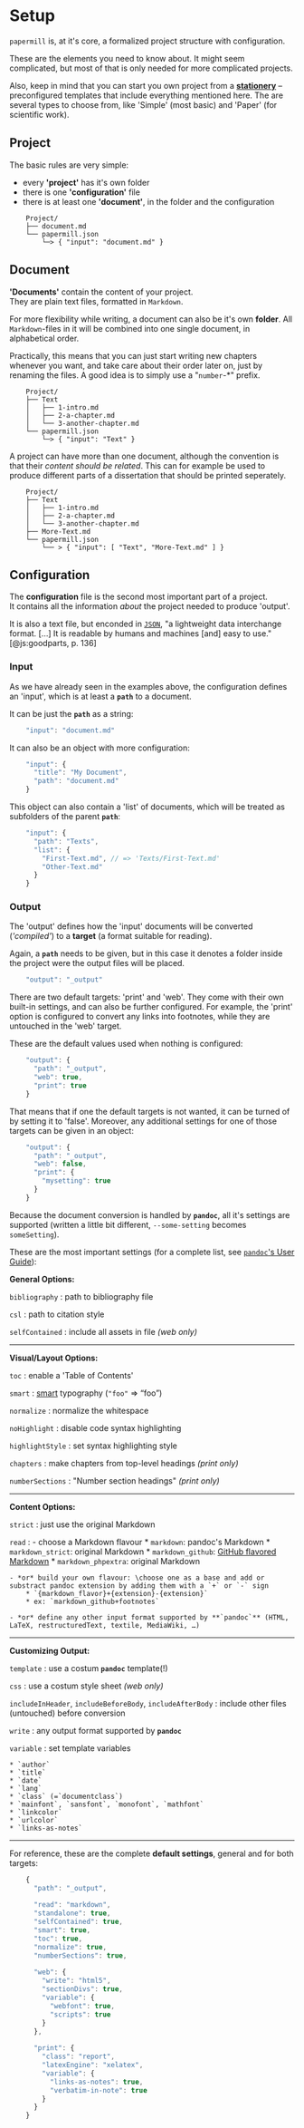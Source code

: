 # Setup

`papermill` is, at it's core, a formalized project structure with configuration.

These are the elements you need to know about. It might seem complicated, but most of that is only needed for more complicated projects.

Also, keep in mind that you can start you own project from a [**stationery**](https://github.com/papermill/stationery) 
– preconfigured templates that include everything mentioned here. The are several types to choose from, like 'Simple' (most basic) and 'Paper' (for scientific work).


## Project

The basic rules are very simple:

* every **'project'** has it's own folder
* there is one **'configuration'** file
* there is at least one **'document'**, in the folder and the configuration

```
    Project/
    ├── document.md
    └── papermill.json
        └─> { "input": "document.md" }
```


## Document

**'Documents'** contain the content of your project. \
They are plain text files, formatted in `Markdown`. 

For more flexibility while writing, a document can also be it's own **folder**. 
All `Markdown`-files in it will be combined
into one single document, in alphabetical order.

Practically, this means that you can just start writing new chapters whenever you want, and take care about their order later on, just by renaming the files. A good idea is to simply use a "`number`-*" prefix.

```
    Project/
    ├── Text
    │   ├── 1-intro.md
    │   ├── 2-a-chapter.md
    │   └── 3-another-chapter.md
    └── papermill.json
        └─> { "input": "Text" }
```

A project can have more than one document, although the convention is that their *content should be related*. 
This can for example be used to produce different parts of a dissertation that should be printed seperately.

```
    Project/
    ├── Text
    │   ├── 1-intro.md
    │   ├── 2-a-chapter.md
    │   └── 3-another-chapter.md
    ├── More-Text.md
    └── papermill.json
        └── > { "input": [ "Text", "More-Text.md" ] }
```

## Configuration

The **configuration** file is the second most important part of a project. \
It contains all the information *about* the project needed to produce 'output'.

It is also a text file, but enconded in [`JSON`](http://www.JSON.org/), 
"a lightweight data interchange format. […] It is readable by humans and machines [and] easy to use." [@js:goodparts, p. 136]

<!-- Most of the properties are self explanatory, so the rest of this chapter is optional reading, meaning it should be consulted when needed.  -->

### Input

As we have already seen in the examples above, the configuration defines an 'input', which is at least a **`path`** to a document.

It can be just the **`path`** as a string:

```js
    "input": "document.md"
```

It can also be an object with more configuration:

```js
    "input": {
      "title": "My Document",
      "path": "document.md"
    }
```

This object can also contain a 'list' of documents, which will be treated as subfolders of the parent **`path`**:

```js
    "input": {
      "path": "Texts",
      "list": {
        "First-Text.md", // => 'Texts/First-Text.md'
        "Other-Text.md"
      }
    }
```


### Output

The 'output' defines how the 'input' documents will be converted (*'compiled'*) to a **target** (a format suitable for reading).

Again, a **`path`** needs to be given, but in this case it denotes a folder inside the project were the output files will be placed.


```js
    "output": "_output"
```

There are two default targets: 'print' and 'web'.
They come with their own built-in settings, and can also be further configured. 
For example, the 'print' option is configured to convert any links into footnotes, while they are untouched in the 'web' target.

These are the default values used when nothing is configured:

```js
    "output": {
      "path": "_output",
      "web": true,
      "print": true
    }
```

That means that if one the default targets is not wanted, it can be turned of by setting it to 'false'. 
Moreover, any additional settings for one of those targets can be given in an object:

```js
    "output": {
      "path": "_output",
      "web": false,
      "print": {
        "mysetting": true
      }
    }
```

Because the document conversion is handled by **`pandoc`**, all it's settings are supported (written a little bit different, `--some-setting` becomes `someSetting`). 

These are the most important settings (for a complete list, see [`pandoc`'s User Guide]()): 

**General Options:**

`bibliography`
:   path to bibliography file

`csl`
:   path to citation style

`selfContained`
:   include all assets in file *(web only)*

---

**Visual/Layout Options:**

`toc`
:   enable a 'Table of Contents'

`smart`
:   [smart] typography (`"foo"` => “foo”)

[smart]: http://daringfireball.net/projects/smartypants/

`normalize`
:   normalize the whitespace

`noHighlight`
:   disable code syntax highlighting

`highlightStyle`
:   set syntax highlighting style

`chapters`
:   make chapters from top-level headings *(print only)*

`numberSections`
:   "Number section headings" *(print only)*

---

**Content Options:**

`strict`
:   just use the original Markdown

`read`
:   - choose a Markdown flavour
        * `markdown`: pandoc's Markdown
        * `markdown_strict`: original Markdown
        * `markdown_github`: [GitHub flavored Markdown][GFM]
        * `markdown_phpextra`: original Markdown
    
    - *or* build your own flavour: \choose one as a base and add or substract pandoc extension by adding them with a `+` or `-` sign
        * `{markdown_flavor}+{extension}-{extension}`
        * ex: `markdown_github+footnotes`
        
    - *or* define any other input format supported by **`pandoc`** (HTML, LaTeX, restructuredText, textile, MediaWiki, …)

[GFM]: https://help.github.com/articles/github-flavored-markdown

---

**Customizing Output:**

`template`
:   use a costum **`pandoc`** template(!)

`css`
:   use a costum style sheet *(web only)*

`includeInHeader`, `includeBeforeBody`, `includeAfterBody`
:   include other files (untouched) before conversion

`write`
:   any output format supported by **`pandoc`**

`variable`
:   set template variables

    * `author`
    * `title`
    * `date`
    * `lang`
    * `class` (=`documentclass`)
    * `mainfont`, `sansfont`, `monofont`, `mathfont`
    * `linkcolor`
    * `urlcolor`
    * `links-as-notes`

---

For reference, these are the complete **default settings**, general and for both targets: 

```js
    {
      "path": "_output",
      
      "read": "markdown",
      "standalone": true,
      "selfContained": true,
      "smart": true,
      "toc": true,
      "normalize": true,
      "numberSections": true,
      
      "web": {
        "write": "html5",
        "sectionDivs": true,
        "variable": {
          "webfont": true,
          "scripts": true
        }
      },
      
      "print": {
        "class": "report",
        "latexEngine": "xelatex",
        "variable": {
          "links-as-notes": true,
          "verbatim-in-note": true
        }
      }
    }
```